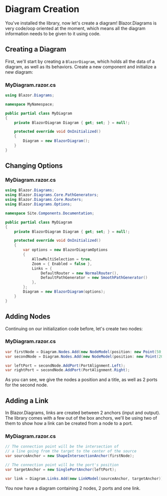 # Diagram Creation

You've installed the library, now let's create a diagram! Blazor.Diagrams is very code/oop oriented at the moment, which means all the diagram information needs to be given to it using code.

## Creating a Diagram

First, we'll start by creating a `BlazorDiagram`, which holds all the data of a diagram, as well as its behaviors. Create a new component and initialize a new diagram:

### MyDiagram.razor.cs
```csharp
using Blazor.Diagrams;

namespace MyNamespace;

public partial class MyDiagram
{
    private BlazorDiagram Diagram { get; set; } = null!;

    protected override void OnInitialized()
    {
        Diagram = new BlazorDiagram();
    }
}
```

## Changing Options

### MyDiagram.razor.cs
```csharp
using Blazor.Diagrams;
using Blazor.Diagrams.Core.PathGenerators;
using Blazor.Diagrams.Core.Routers;
using Blazor.Diagrams.Options;

namespace Site.Components.Documentation;

public partial class MyDiagram
{
    private BlazorDiagram Diagram { get; set; } = null!;

    protected override void OnInitialized()
    {
        var options = new BlazorDiagramOptions
        {
            AllowMultiSelection = true,
            Zoom = { Enabled = false },
            Links = {
                DefaultRouter = new NormalRouter(),
                DefaultPathGenerator = new SmoothPathGenerator()
            },
        };
        Diagram = new BlazorDiagram(options);
    }
}
```

## Adding Nodes

Continuing on our initialization code before, let's create two nodes:

### MyDiagram.razor.cs
```csharp
var firstNode = Diagram.Nodes.Add(new NodeModel(position: new Point(50, 50)) { Title = "Node 1" });
var secondNode = Diagram.Nodes.Add(new NodeModel(position: new Point(200, 100)) { Title = "Node 2" });

var leftPort = secondNode.AddPort(PortAlignment.Left);
var rightPort = secondNode.AddPort(PortAlignment.Right);
```

As you can see, we give the nodes a position and a title, as well as 2 ports for the second node.

## Adding a Link

In Blazor.Diagrams, links are created between 2 anchors (input and output). The library comes with a few out of the box anchors, we'll be using two of them to show how a link can be created from a node to a port.

### MyDiagram.razor.cs
```csharp
// The connection point will be the intersection of
// a line going from the target to the center of the source
var sourceAnchor = new ShapeIntersectionAnchor(firstNode);

// The connection point will be the port's position
var targetAnchor = new SinglePortAnchor(leftPort);

var link = Diagram.Links.Add(new LinkModel(sourceAnchor, targetAnchor));
```

You now have a diagram containing 2 nodes, 2 ports and one link.